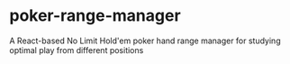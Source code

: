 # poker-range-manager
A React-based No Limit Hold'em poker hand range manager for studying optimal play from different positions
